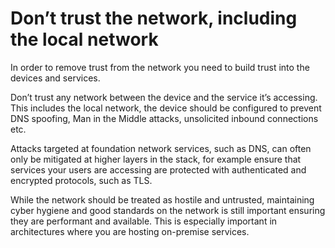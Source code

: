 # Don’t trust the network, including the local network

In order to remove trust from the network you need to build trust into the devices and services.

Don’t trust any network between the device and the service it’s accessing. This includes the local network, the device should be configured to prevent DNS spoofing, Man in the Middle attacks, unsolicited inbound connections etc.

Attacks targeted at foundation network services, such as DNS, can often only be mitigated at higher layers in the stack, for example ensure that services your users are accessing are protected with authenticated and encrypted protocols, such as TLS.

While the network should be treated as hostile and untrusted, maintaining cyber hygiene and good standards on the network is still important ensuring they are performant and available. This is especially important in architectures where you are hosting on-premise services.